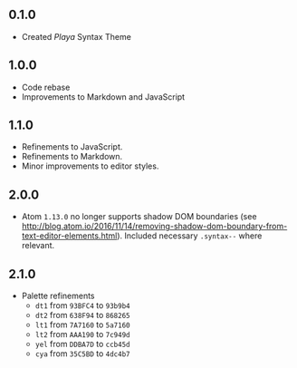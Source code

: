 ## 0.1.0
- Created *Playa* Syntax Theme

## 1.0.0
- Code rebase
- Improvements to Markdown and JavaScript

## 1.1.0
- Refinements to JavaScript.
- Refinements to Markdown.
- Minor improvements to editor styles.

## 2.0.0
- Atom `1.13.0` no longer supports shadow DOM boundaries (see http://blog.atom.io/2016/11/14/removing-shadow-dom-boundary-from-text-editor-elements.html). Included necessary `.syntax--` where relevant.

## 2.1.0
- Palette refinements
    - `dt1` from `93BFC4` to `93b9b4`
    - `dt2` from `638F94` to `868265`
    - `lt1` from `7A7160` to `5a7160`
    - `lt2` from `AAA190` to `7c949d`
    - `yel` from `DDBA7D` to `ccb45d`
    - `cya` from `35C5BD` to `4dc4b7`
